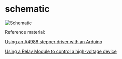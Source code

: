 # schematic

![Schematic](https://github.com/hpulch/PiChess/assets/8972875/487ec52e-212f-498e-89a4-7a90b27fe8d9)


Reference material:

[Using an A4988 stepper driver with an Arduino](https://www.youtube.com/watch?v=5CmjB4WF5XA&t=499s&ab_channel=HowToMechatronics)

[Using a Relay Module to control a high-voltage device](https://www.youtube.com/watch?v=LLFQ8sBWc80&ab_channel=HowToMechatronics)
